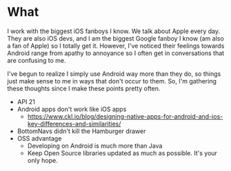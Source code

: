# What

I work with the biggest iOS fanboys I know.  We talk about Apple every day.  They are also
iOS devs, and I am the biggest Google fanboy I know (am also a fan of Apple) so I
totally get it.  However, I've noticed their feelings towards Android range from apathy to
annoyance so I often get in conversations that are confusing to me.

I've begun to realize I simply use Android way more than they do, so things just make sense
to me in ways that don't occur to them.  So, I'm gathering these thoughts since I make
these points pretty often.

* API 21
* Android apps don't work like iOS apps
  * https://www.ckl.io/blog/designing-native-apps-for-android-and-ios-key-differences-and-similarities/
* BottomNavs didn't kill the Hamburger drawer
* OSS advantage
  * Developing on Android is much more than Java
  * Keep Open Source libraries updated as much as possible.  It's your only hope.